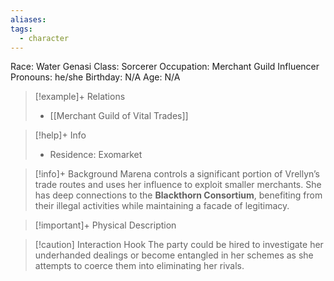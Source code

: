 ```yaml
---
aliases: 
tags:
  - character
---
```

Race: Water Genasi
Class: Sorcerer
Occupation: Merchant Guild Influencer
Pronouns: he/she
Birthday: N/A
Age: N/A

>[!example]+ Relations
> - [[Merchant Guild of Vital Trades]]

>[!help]+ Info
> - Residence: Exomarket
>

>[!info]+ Background
>Marena controls a significant portion of Vrellyn’s trade routes and uses her influence to exploit smaller merchants. She has deep connections to the **Blackthorn Consortium**, benefiting from their illegal activities while maintaining a facade of legitimacy.

>[!important]+ Physical Description

>[!caution] Interaction Hook
>The party could be hired to investigate her underhanded dealings or become entangled in her schemes as she attempts to coerce them into eliminating her rivals.